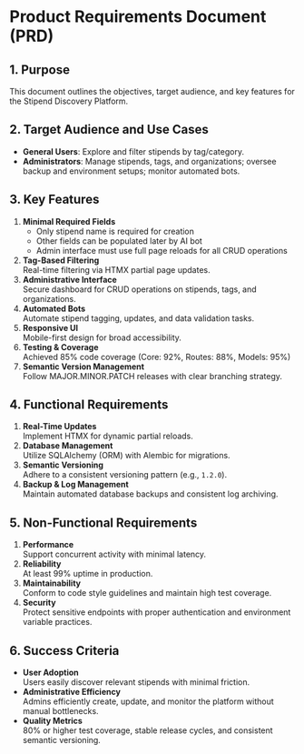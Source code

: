 # Product Requirements Document (PRD)

## 1. Purpose
This document outlines the objectives, target audience, and key features for the Stipend Discovery Platform.

## 2. Target Audience and Use Cases
- **General Users**: Explore and filter stipends by tag/category.
- **Administrators**: Manage stipends, tags, and organizations; oversee backup and environment setups; monitor automated bots.

## 3. Key Features
1. **Minimal Required Fields**  
   - Only stipend name is required for creation
   - Other fields can be populated later by AI bot
   - Admin interface must use full page reloads for all CRUD operations
2. **Tag-Based Filtering**  
   Real-time filtering via HTMX partial page updates.
3. **Administrative Interface**  
   Secure dashboard for CRUD operations on stipends, tags, and organizations.
4. **Automated Bots**  
   Automate stipend tagging, updates, and data validation tasks.
5. **Responsive UI**  
   Mobile-first design for broad accessibility.
6. **Testing & Coverage**  
   Achieved 85% code coverage (Core: 92%, Routes: 88%, Models: 95%)
7. **Semantic Version Management**  
   Follow MAJOR.MINOR.PATCH releases with clear branching strategy.

## 4. Functional Requirements
1. **Real-Time Updates**  
   Implement HTMX for dynamic partial reloads.
2. **Database Management**  
   Utilize SQLAlchemy (ORM) with Alembic for migrations.
3. **Semantic Versioning**  
   Adhere to a consistent versioning pattern (e.g., `1.2.0`).
4. **Backup & Log Management**  
   Maintain automated database backups and consistent log archiving.

## 5. Non-Functional Requirements
1. **Performance**  
   Support concurrent activity with minimal latency.
2. **Reliability**  
   At least 99% uptime in production.
3. **Maintainability**  
   Conform to code style guidelines and maintain high test coverage.
4. **Security**  
   Protect sensitive endpoints with proper authentication and environment variable practices.

## 6. Success Criteria
- **User Adoption**  
  Users easily discover relevant stipends with minimal friction.
- **Administrative Efficiency**  
  Admins efficiently create, update, and monitor the platform without manual bottlenecks.
- **Quality Metrics**  
  80% or higher test coverage, stable release cycles, and consistent semantic versioning.
